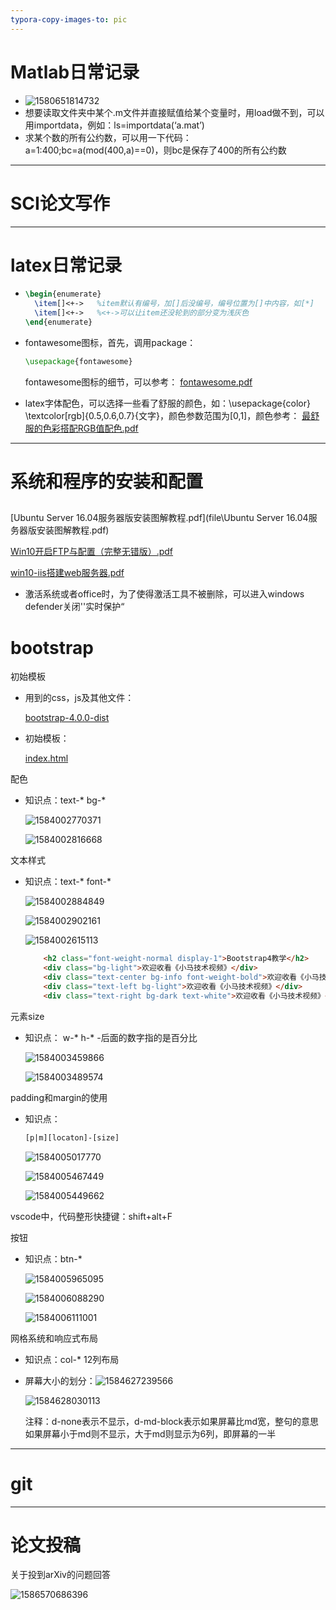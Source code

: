 ```yaml
---
typora-copy-images-to: pic
---
```


# Matlab日常记录

- ![1580651814732](pic/1580651814732.png)
- 想要读取文件夹中某个.m文件并直接赋值给某个变量时，用load做不到，可以用importdata，例如：ls=importdata(‘a.mat’)
- 求某个数的所有公约数，可以用一下代码：a=1:400;bc=a(mod(400,a)==0)，则bc是保存了400的所有公约数



---

# SCI论文写作

















---

# latex日常记录

- ```latex
  \begin{enumerate}
  	\item[]<+->   %item默认有编号，加[]后没编号，编号位置为[]中内容，如[*]
  	\item[]<+->   %<+->可以让item还没轮到的部分变为浅灰色
  \end{enumerate}
  ```

- fontawesome图标，首先，调用package：

  ```latex
  \usepackage{fontawesome}
  ```

  fontawesome图标的细节，可以参考： [fontawesome.pdf](file\fontawesome.pdf) 

- latex字体配色，可以选择一些看了舒服的颜色，如：\usepackage{color} \textcolor[rgb]{0.5,0.6,0.7}{文字}，颜色参数范围为[0,1]，颜色参考： [最舒服的色彩搭配RGB值配色.pdf](file\最舒服的色彩搭配RGB值配色.pdf) 











---

# 系统和程序的安装和配置

## 

 [Ubuntu Server 16.04服务器版安装图解教程.pdf](file\Ubuntu Server 16.04服务器版安装图解教程.pdf) 

 [Win10开启FTP与配置（完整无错版）.pdf](file\Win10开启FTP与配置（完整无错版）.pdf) 

 [win10-iis搭建web服务器.pdf](file\win10-iis搭建web服务器.pdf) 

- 激活系统或者office时，为了使得激活工具不被删除，可以进入windows defender关闭''实时保护“
















































# bootstrap

初始模板

- 用到的css，js及其他文件：

  [bootstrap-4.0.0-dist](file/learn-bootstrap/bootstrap-4.0.0-dist)

- 初始模板：

   [index.html](file\learn-bootstrap\index.html) 

配色

- 知识点：text-*  bg-*

  ![1584002770371](pic/1584002770371.png)

  ![1584002816668](pic/1584002816668.png)

文本样式

- 知识点：text-*  font-*

  ![1584002884849](pic/1584002884849.png)
  
  ![1584002902161](pic/1584002902161.png)
  
  ![1584002615113](pic/1584002615113.png)
  ```html
      <h2 class="font-weight-normal display-1">Bootstrap4教学</h2>
      <div class="bg-light">欢迎收看《小马技术视频》</div>
      <div class="text-center bg-info font-weight-bold">欢迎收看《小马技术视频》</div>
      <div class="text-left bg-light">欢迎收看《小马技术视频》</div>
      <div class="text-right bg-dark text-white">欢迎收看《小马技术视频》</div>
  ```

元素size

- 知识点： w-*  h-*      -后面的数字指的是百分比

  ![1584003459866](pic/1584003459866.png)

  ![1584003489574](pic/1584003489574.png)

padding和margin的使用

- 知识点：

  ```html
  [p|m][locaton]-[size]
  ```

  ![1584005017770](pic/1584005017770.png)

  ![1584005467449](pic/1584005467449.png)

  ![1584005449662](pic/1584005449662.png)

vscode中，代码整形快捷键：shift+alt+F

按钮

- 知识点：btn-* 

  ![1584005965095](pic/1584005965095.png)

  ![1584006088290](pic/1584006088290.png)

  ![1584006111001](pic/1584006111001.png)

网格系统和响应式布局

- 知识点：col-*    12列布局

- 屏幕大小的划分：![1584627239566](pic/1584627239566.png)

  ![1584628030113](pic/1584628030113.png)

  注释：d-none表示不显示，d-md-block表示如果屏幕比md宽，整句的意思如果屏幕小于md则不显示，大于md则显示为6列，即屏幕的一半









---

# git











---

# 论文投稿

关于投到arXiv的问题回答

![1586570686396](pic/1586570686396.png)













